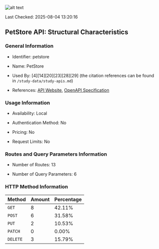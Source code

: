 ![alt text](https://img.shields.io/badge/OpenAPI_Specification-Valid-brightgreen.svg)

Last Checked: 2025-08-04 13:20:16

## PetStore API: Structural Characteristics

### General Information

- Identifier: petstore

- Name: PetStore

- Used By: [4][14][20][23][28][29] (the citation references can be found in `/study-data/study-apis.md`)

- References: [API Website](https://github.com/swagger-api/swagger-petstore), [OpenAPI Specification](https://petstore3.swagger.io/api/v3/openapi.json)

### Usage Information

- Availability: Local

- Authentication Method: No

- Pricing: No

- Request Limits: No

### Routes and Query Parameters Information

- Number of Routes: 13

- Number of Query Parameters: 6

### HTTP Method Information

| Method | Amount | Percentage |
|--------|--------|------------|
| `GET` | 8 | 42.11% |
| `POST` | 6 | 31.58% |
| `PUT` | 2 | 10.53% |
| `PATCH` | 0 | 0.00% |
| `DELETE` | 3 | 15.79% |

